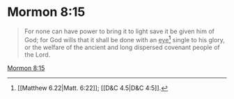 # Mormon 8:15

> For none can have power to bring it to light save it be given him of God; for God wills that it shall be done with an <u>eye</u>[^a] single to his glory, or the welfare of the ancient and long dispersed covenant people of the Lord.

[Mormon 8:15](https://www.churchofjesuschrist.org/study/scriptures/bofm/morm/8?lang=eng&id=p15#p15)


[^a]: [[Matthew 6.22|Matt. 6:22]]; [[D&C 4.5|D&C 4:5]].  
